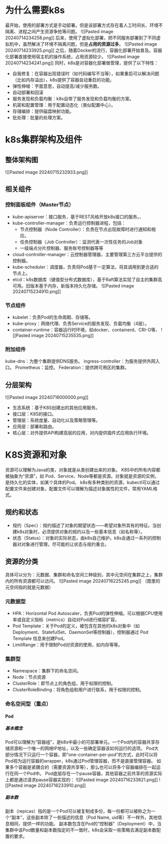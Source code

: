 # 为什么需要k8s
最开始，使用的部署方式是手动部署。但是该部署方式存在着人工时间长、环境不隔离、进程之间产生资源争抢等问题。
![[Pasted image 20240714234258.png]]
后来，使用了虚拟化部署，把不同服务部署到了不同虚拟机中，虽然解决了环境不隔离问题，但是**占用的资源过多**。
![[Pasted image 20240714233925.png]]
之后，随着Docker的流行，容器化部署开始普及。容器化部署直接使用宿主机的操作系统，占用资源较少。
![[Pasted image 20240714234241.png]]
同时，k8s是对容器化部署做管理，提供了以下特性：
* 自我修复：在容器出现错误时（如代码编写不当等），如果重启可以解决问题（比如内存溢出），k8s提供了容器自动重启的功能。
* 弹性伸缩：字面意思，自动提高/减少服务数。
* 自动部署和回滚
* 服务发现和负载均衡：k8s自带了服务发现和负载均衡的方案。
* 机密和配置管理：用于配置动态化（类似配置中心）。
* 存储编排：提供磁盘映射功能。
* 批处理：批量的处理方案。

# k8s集群架构及组件
## 整体架构图
![[Pasted image 20240715232933.png]]

## 相关组件
### 控制面板组件（Master节点）
* kube-apiserver：接口服务，基于REST风格开放k8s接口的服务。、
* kube-controller-manager：负责运行控制器进程，包括：
	* 节点控制器（Node Controller）：负责在节点出现故障时进行通知和相应。
	* 任务控制器（Job Controller）：监测代表一次性任务的Job对象
	* 一级端点分片控制器、服务账号控制器等等
* cloud-controller-manager：云控制器管理器，主要管理第三方云平台提供的控制器。
* kube-scheduler：调度器，负责将Pod基于一定算法，将其调用到更合适的节点上。
* etcd：k8s数据库（键值型分布式数据库），基于Raft算法实现了自主的集群高可用。旧版本基于内存，新版本持久化存储。
![[Pasted image 20240715234910.png]]
### 节点组件
* kubelet：负责Pod的生命周期、存储等。
* kube-proxy：网络代理、负责Service的服务发现、负载均衡（4层）。
* container-runtime：容器运行时环境，如docker、containerd、CRI-O等、
![[Pasted image 20240715235535.png]]
### 附加组件
kube-dns：为整个集群提供DNS服务。
ingress-controller：为服务提供外网入口。
Prometheus：监控。
Federation：提供跨可用区的集群。

## 分层架构
![[Pasted image 20240716000000.png]]
* 生态系统：基于K8S创建出的其他应用服务。
* 接口层：K8S的接口。
* 管理层：系统度量、自动化以及策略管理等。
* 应用层：部署和路由。
* 核心层：对外提供API构建高层的应用，对内提供插件式应用执行环境。

# K8S资源和对象
资源可以理解为Java的类，对象就是从类创建出来的对象。
K8S中的所有内容都被抽象为“资源”，如 Pod、Service、Node等都是资源。对象就是资源的实例，是持久化的实体，如某个具体的Pod。
k8s有多种类别的资源，kubectl可以通过配置文件来创建对象，配置文件可以理解为描述对象属性的文件，常用YAML格式。
## 规约和状态
* 规约（Spec）：规约描述了对象的期望状态——希望对象所具有的特征。当创建k8s对象时，必须提供对象的规约以及一些基本信息（如名称等）。
* 状态（Status）：对象的实际状态，由k8s自己维护。k8s会通过一系列的控制器对对象进行管理，尽可能的让状态与规约重合。
## 资源的分类
具体可以分为：元数据、集群和命名空间三种级别，其中元空间在集群之上，集群内的所有资源都可以访问。
![[Pasted image 20240716225245.png]]
（图里的元空间指的就是元数据）
### 元数据型
* HPA：Horizontal Pod Autoscaler，负责Pod的弹性伸缩。可以根据CPU使用率或自定义指标（metrics）自动对Pod进行缩容扩容。
* Pod Template：关于Pod的定义，被包含在其他的k8s对象中（如Deployment、StatefulSet、DaemonSet等控制器），控制器通过 Pod Template 信息来创建Pod。
* LimitRange：用于限制Pod对资源的使用，如内存等等。
### 集群型
* Namespace：集群下的命名空间。
* Node：节点资源
* ClusterRole：即节点上的角色组，用于权限的控制。
* ClusterRoleBinding：将角色组和用户进行联系，用于权限的控制。
### 命名空间型（重点）
#### Pod
##### 基本概念
Pod可以理解为“容器组”，是k8s中最小的可部署单元。一个Pod内的容器共享存储资源和一个唯一的网络IP地址，以及一些确定容器该如何运行的选项。
Pod大部分情况下只运行一个容器，即“one-container-per-pod”的方式，此时可以将Pod视为运行容器的wrapper，k8s通过Pod管理容器，而不是直接管理容器。
如果多个容器是紧耦合的（需要资源共享等），那么也可以将多个容器编排在一起运行在同一个Pod中。
Pod底层存在一个pause容器，其他容器之前共享的资源实际上都是通过请求pause容器实现的：
![[Pasted image 20240716233821.png]]
![[Pasted image 20240716233910.png]]
##### 副本数
副本（repicas）指的是一个Pod可以被复制成多份，每一份都可以被称之为一个“副本”，这些副本除了一些描述的信息（Pod Name, uid等）不一样外，其他信息相同，提供一样的功能。
副本数包含在Pod的“控制器”（Deployment）中，当集群中该Pod数量和副本数指定的不一致时，k8s会采取一些策略去满足副本数配置的要求。
